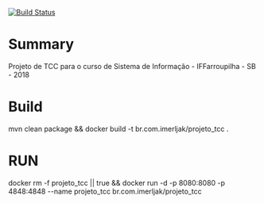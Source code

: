 [![Build Status](https://travis-ci.org/imerljak/projeto_tcc.svg?branch=master)](https://travis-ci.org/imerljak/projeto_tcc)

# Summary
Projeto de TCC para o curso de Sistema de Informação - IFFarroupilha - SB - 2018

# Build
mvn clean package && docker build -t br.com.imerljak/projeto_tcc .

# RUN

docker rm -f projeto_tcc || true && docker run -d -p 8080:8080 -p 4848:4848 --name projeto_tcc br.com.imerljak/projeto_tcc 
